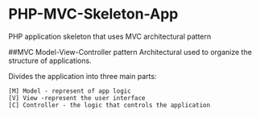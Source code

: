 # PHP-MVC-Skeleton-App
PHP application skeleton that uses MVC architectural pattern

##MVC Model-View-Controller
  pattern Architectural used to organize the structure of applications.

  Divides the application into three main parts:

    [M] Model - represent of app logic
    [V] View -represent the user interface
    [C] Controller - the logic that controls the application
